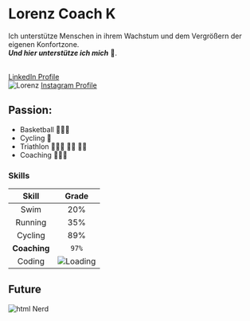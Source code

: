 # Lorenz Coach K

Ich unterstütze Menschen in ihrem Wachstum und dem Vergrößern der eigenen Konfortzone.  
**_Und hier unterstütze ich mich_** 🕺.<br><br>


[LinkedIn Profile](www.linkedin.com/in/lorenzkrueger)  
![Lorenz](https://media.licdn.com/dms/image/D4E16AQEepXZ_x7XSWg/profile-displaybackgroundimage-shrink_350_1400/0/1717402582928?e=1724889600&v=beta&t=jgv_ytINycbU33mv4SKLc5SxLBBBuwtBr_vLnNFhx70)
[Instagram Profile](www.www.instagram.com/lorenzkrueger/)  
## Passion:
- Basketball ⛹🏼‍♂️
- Cycling 🚴
- Triathlon 🏊🏼‍♂️ 🚴‍♂️ 🏃🏾
- Coaching 🧑🏼‍⚕️
### Skills
|Skill  |Grade|  
|:--------:|:----:|
|Swim    |   20%|
|Running |   35%|
|Cycling |   89%|
|**Coaching**|   `97%`|
|Coding|![Loading](https://media.tenor.com/wpSo-8CrXqUAAAAi/loading-loading-forever.gif) |

## Future
![html Nerd](https://static.karimoos.com/wp-content/uploads/2024/03/Funny-I-Are-Programmer-Programming-Coding-Nerd-Corgi-Dog-Svg.jpg)
